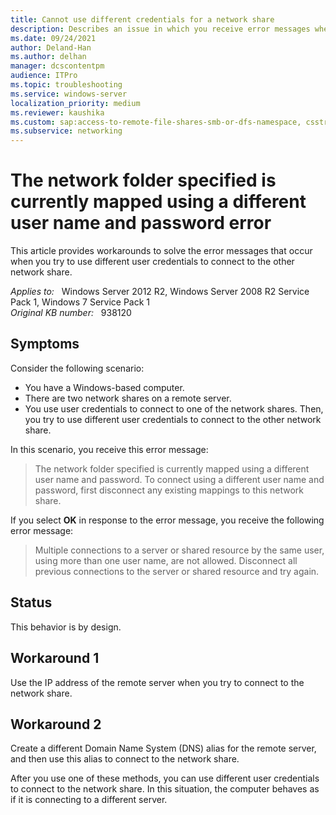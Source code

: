 ```yaml
---
title: Cannot use different credentials for a network share
description: Describes an issue in which you receive error messages when you try to use user credentials to connect to a network share from a Windows-based computer. Workarounds are provided.
ms.date: 09/24/2021
author: Deland-Han
ms.author: delhan
manager: dcscontentpm
audience: ITPro
ms.topic: troubleshooting
ms.service: windows-server
localization_priority: medium
ms.reviewer: kaushika
ms.custom: sap:access-to-remote-file-shares-smb-or-dfs-namespace, csstroubleshoot
ms.subservice: networking
---
```

# The network folder specified is currently mapped using a different user name and password error

This article provides workarounds to solve the error messages that occur when you try to use different user credentials to connect to the other network share.

_Applies to:_ &nbsp; Windows Server 2012 R2, Windows Server 2008 R2 Service Pack 1, Windows 7 Service Pack 1  
_Original KB number:_ &nbsp; 938120

## Symptoms

Consider the following scenario:

- You have a Windows-based computer.
- There are two network shares on a remote server.
- You use user credentials to connect to one of the network shares. Then, you try to use different user credentials to connect to the other network share.

In this scenario, you receive this error message:

> The network folder specified is currently mapped using a different user name and password. To connect using a different user name and password, first disconnect any existing mappings to this network share.

If you select **OK** in response to the error message, you receive the following error message:

> Multiple connections to a server or shared resource by the same user, using more than one user name, are not allowed. Disconnect all previous connections to the server or shared resource and try again.

## Status

This behavior is by design.

## Workaround 1

Use the IP address of the remote server when you try to connect to the network share.

## Workaround 2

Create a different Domain Name System (DNS) alias for the remote server, and then use this alias to connect to the network share.

After you use one of these methods, you can use different user credentials to connect to the network share. In this situation, the computer behaves as if it is connecting to a different server.
